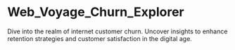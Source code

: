 # Web_Voyage_Churn_Explorer
Dive into the realm of internet customer churn. Uncover insights to enhance retention strategies and customer satisfaction in the digital age.
